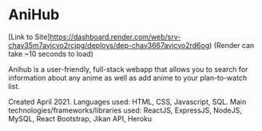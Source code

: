 # AniHub
[Link to Site]https://dashboard.render.com/web/srv-chav35m7avjcvo2rcjpg/deploys/dep-chav3667avjcvo2rd6og) (Render can take ~10 seconds to load)

Anihub is a user-friendly, full-stack webapp that allows you to search for information about any anime as well as add anime to your plan-to-watch list.

Created April 2021.
Languages used: HTML, CSS, Javascript, SQL.
Main technologies/frameworks/libraries used: ReactJS, ExpressJS, NodeJS, MySQL, React Bootstrap, Jikan API, Heroku
